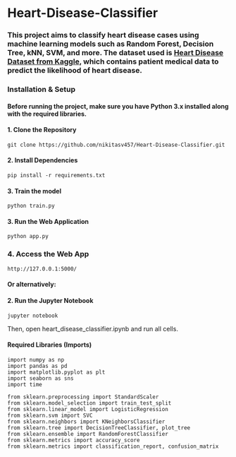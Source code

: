 # Heart-Disease-Classifier

### This project aims to classify heart disease cases using machine learning models such as Random Forest, Decision Tree, kNN, SVM, and more. The dataset used is [Heart Disease Dataset from Kaggle](https://www.kaggle.com/datasets/johnsmith88/heart-disease-dataset?resource=download), which contains patient medical data to predict the likelihood of heart disease.

### Installation & Setup

#### Before running the project, make sure you have Python 3.x installed along with the required libraries.

#### 1. Clone the Repository

```
git clone https://github.com/nikitasv457/Heart-Disease-Classifier.git
```
#### 2. Install Dependencies
```
pip install -r requirements.txt
```
#### 3. Train the model
```
python train.py
```
#### 3. Run the Web Application
```
python app.py
```
### 4. Access the Web App
```
http://127.0.0.1:5000/
```

#### Or alternatively:

#### 2. Run the Jupyter Notebook

```
jupyter notebook
```

Then, open heart_disease_classifier.ipynb and run all cells.

#### Required Libraries (Imports)

```
import numpy as np
import pandas as pd
import matplotlib.pyplot as plt
import seaborn as sns
import time

from sklearn.preprocessing import StandardScaler
from sklearn.model_selection import train_test_split
from sklearn.linear_model import LogisticRegression
from sklearn.svm import SVC
from sklearn.neighbors import KNeighborsClassifier
from sklearn.tree import DecisionTreeClassifier, plot_tree
from sklearn.ensemble import RandomForestClassifier
from sklearn.metrics import accuracy_score
from sklearn.metrics import classification_report, confusion_matrix
```